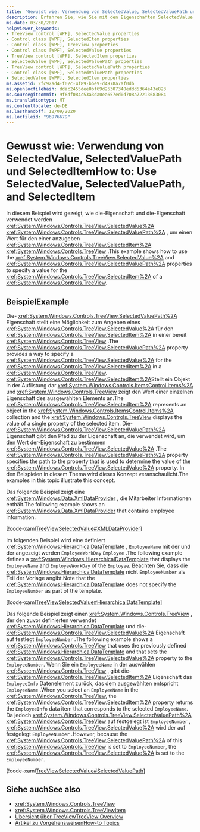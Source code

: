 ```yaml
---
title: 'Gewusst wie: Verwendung von SelectedValue, SelectedValuePath und SelectedItem'
description: Erfahren Sie, wie Sie mit den Eigenschaften SelectedValue und SelectedValuePath einen Wert für das SelectedItem-Element einer Windows Presentation Foundation TreeView angeben.
ms.date: 03/30/2017
helpviewer_keywords:
- TreeView control [WPF], SelectedValue properties
- Control class [WPF], SelectedItem properties
- Control class [WPF], TreeView properties
- Control class [WPF], SelectedValue properties
- TreeView control [WPF], SelectedItem properties
- SelectedValue [WPF], SelectedValuePath properties
- TreeView control [WPF], SelectedValuePath properties
- Control class [WPF], SelectedValuePath properties
- SelectedValue [WPF], SelectedItem properties
ms.assetid: 2fc92ad4-f02c-4f89-bbe9-d4978a7af0db
ms.openlocfilehash: ddac2455dee0bf69d25307340eddd5364e43e823
ms.sourcegitcommit: 9f6df084c53a3da0ea657ed0d708a72213683084
ms.translationtype: MT
ms.contentlocale: de-DE
ms.lasthandoff: 12/09/2020
ms.locfileid: "96976679"
---
```

# <a name="how-to-use-selectedvalue-selectedvaluepath-and-selecteditem"></a><span data-ttu-id="33989-103">Gewusst wie: Verwendung von SelectedValue, SelectedValuePath und SelectedItem</span><span class="sxs-lookup"><span data-stu-id="33989-103">How to: Use SelectedValue, SelectedValuePath, and SelectedItem</span></span>
<span data-ttu-id="33989-104">In diesem Beispiel wird gezeigt, wie die-Eigenschaft und die-Eigenschaft verwendet werden <xref:System.Windows.Controls.TreeView.SelectedValue%2A> <xref:System.Windows.Controls.TreeView.SelectedValuePath%2A> , um einen Wert für den einer anzugeben <xref:System.Windows.Controls.TreeView.SelectedItem%2A> <xref:System.Windows.Controls.TreeView> .</span><span class="sxs-lookup"><span data-stu-id="33989-104">This example shows how to use the <xref:System.Windows.Controls.TreeView.SelectedValue%2A> and <xref:System.Windows.Controls.TreeView.SelectedValuePath%2A> properties to specify a value for the <xref:System.Windows.Controls.TreeView.SelectedItem%2A> of a <xref:System.Windows.Controls.TreeView>.</span></span>  
  
## <a name="example"></a><span data-ttu-id="33989-105">Beispiel</span><span class="sxs-lookup"><span data-stu-id="33989-105">Example</span></span>  
 <span data-ttu-id="33989-106">Die- <xref:System.Windows.Controls.TreeView.SelectedValuePath%2A> Eigenschaft stellt eine Möglichkeit zum Angeben eines <xref:System.Windows.Controls.TreeView.SelectedValue%2A> für den <xref:System.Windows.Controls.TreeView.SelectedItem%2A> in einer bereit <xref:System.Windows.Controls.TreeView> .</span><span class="sxs-lookup"><span data-stu-id="33989-106">The <xref:System.Windows.Controls.TreeView.SelectedValuePath%2A> property provides a way to specify a <xref:System.Windows.Controls.TreeView.SelectedValue%2A> for the <xref:System.Windows.Controls.TreeView.SelectedItem%2A> in a <xref:System.Windows.Controls.TreeView>.</span></span> <span data-ttu-id="33989-107"><xref:System.Windows.Controls.TreeView.SelectedItem%2A>Stellt ein Objekt in der Auflistung dar <xref:System.Windows.Controls.ItemsControl.Items%2A> und <xref:System.Windows.Controls.TreeView> zeigt den Wert einer einzelnen Eigenschaft des ausgewählten Elements an.</span><span class="sxs-lookup"><span data-stu-id="33989-107">The <xref:System.Windows.Controls.TreeView.SelectedItem%2A> represents an object in the <xref:System.Windows.Controls.ItemsControl.Items%2A> collection and the <xref:System.Windows.Controls.TreeView> displays the value of a single property of the selected item.</span></span> <span data-ttu-id="33989-108">Die- <xref:System.Windows.Controls.TreeView.SelectedValuePath%2A> Eigenschaft gibt den Pfad zu der Eigenschaft an, die verwendet wird, um den Wert der-Eigenschaft zu bestimmen <xref:System.Windows.Controls.TreeView.SelectedValue%2A> .</span><span class="sxs-lookup"><span data-stu-id="33989-108">The <xref:System.Windows.Controls.TreeView.SelectedValuePath%2A> property specifies the path to the property that is used to determine the value of the <xref:System.Windows.Controls.TreeView.SelectedValue%2A> property.</span></span> <span data-ttu-id="33989-109">In den Beispielen in diesem Thema wird dieses Konzept veranschaulicht.</span><span class="sxs-lookup"><span data-stu-id="33989-109">The examples in this topic illustrate this concept.</span></span>  
  
 <span data-ttu-id="33989-110">Das folgende Beispiel zeigt eine <xref:System.Windows.Data.XmlDataProvider> , die Mitarbeiter Informationen enthält.</span><span class="sxs-lookup"><span data-stu-id="33989-110">The following example shows an <xref:System.Windows.Data.XmlDataProvider> that contains employee information.</span></span>  
  
 [!code-xaml[TreeViewSelectedValue#XMLDataProvider](~/samples/snippets/csharp/VS_Snippets_Wpf/TreeViewSelectedValue/CS/Window1.xaml#xmldataprovider)]  
  
 <span data-ttu-id="33989-111">Im folgenden Beispiel wird eine definiert <xref:System.Windows.HierarchicalDataTemplate> , `EmployeeName` mit der und der angezeigt werden `EmployeeWorkDay` `Employee` .</span><span class="sxs-lookup"><span data-stu-id="33989-111">The following example defines a <xref:System.Windows.HierarchicalDataTemplate> that displays the `EmployeeName` and `EmployeeWorkDay` of the `Employee`.</span></span> <span data-ttu-id="33989-112">Beachten Sie, dass die <xref:System.Windows.HierarchicalDataTemplate> nicht `EmployeeNumber` als Teil der Vorlage angibt.</span><span class="sxs-lookup"><span data-stu-id="33989-112">Note that the <xref:System.Windows.HierarchicalDataTemplate> does not specify the `EmployeeNumber` as part of the template.</span></span>  
  
 [!code-xaml[TreeViewSelectedValue#HierarchicalDataTemplate](~/samples/snippets/csharp/VS_Snippets_Wpf/TreeViewSelectedValue/CS/Window1.xaml#hierarchicaldatatemplate)]  
  
 <span data-ttu-id="33989-113">Das folgende Beispiel zeigt einen <xref:System.Windows.Controls.TreeView> , der den zuvor definierten verwendet <xref:System.Windows.HierarchicalDataTemplate> und die- <xref:System.Windows.Controls.TreeView.SelectedValue%2A> Eigenschaft auf festlegt `EmployeeNumber` .</span><span class="sxs-lookup"><span data-stu-id="33989-113">The following example shows a <xref:System.Windows.Controls.TreeView> that uses the previously defined <xref:System.Windows.HierarchicalDataTemplate> and that sets the <xref:System.Windows.Controls.TreeView.SelectedValue%2A> property to the `EmployeeNumber`.</span></span> <span data-ttu-id="33989-114">Wenn Sie ein `EmployeeName` in der auswählen <xref:System.Windows.Controls.TreeView> , gibt die- <xref:System.Windows.Controls.TreeView.SelectedItem%2A> Eigenschaft das `EmployeeInfo` Datenelement zurück, das dem ausgewählten entspricht `EmployeeName` .</span><span class="sxs-lookup"><span data-stu-id="33989-114">When you select an `EmployeeName` in the <xref:System.Windows.Controls.TreeView>, the <xref:System.Windows.Controls.TreeView.SelectedItem%2A> property returns the `EmployeeInfo` data item that corresponds to the selected `EmployeeName`.</span></span> <span data-ttu-id="33989-115">Da jedoch <xref:System.Windows.Controls.TreeView.SelectedValuePath%2A> <xref:System.Windows.Controls.TreeView> auf festgelegt ist `EmployeeNumber` , <xref:System.Windows.Controls.TreeView.SelectedValue%2A> wird der auf festgelegt `EmployeeNumber` .</span><span class="sxs-lookup"><span data-stu-id="33989-115">However, because the <xref:System.Windows.Controls.TreeView.SelectedValuePath%2A> of this <xref:System.Windows.Controls.TreeView> is set to `EmployeeNumber`, the <xref:System.Windows.Controls.TreeView.SelectedValue%2A> is set to the `EmployeeNumber`.</span></span>  
  
 [!code-xaml[TreeViewSelectedValue#SelectedValuePath](~/samples/snippets/csharp/VS_Snippets_Wpf/TreeViewSelectedValue/CS/Window1.xaml#selectedvaluepath)]  
  
## <a name="see-also"></a><span data-ttu-id="33989-116">Siehe auch</span><span class="sxs-lookup"><span data-stu-id="33989-116">See also</span></span>

- <xref:System.Windows.Controls.TreeView>
- <xref:System.Windows.Controls.TreeViewItem>
- [<span data-ttu-id="33989-117">Übersicht über TreeView</span><span class="sxs-lookup"><span data-stu-id="33989-117">TreeView Overview</span></span>](treeview-overview.md)
- [<span data-ttu-id="33989-118">Artikel zu Vorgehensweisen</span><span class="sxs-lookup"><span data-stu-id="33989-118">How-to Topics</span></span>](treeview-how-to-topics.md)
